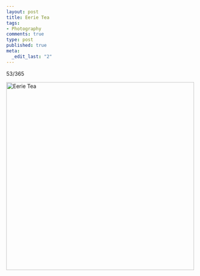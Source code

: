 ```yaml
--- 
layout: post
title: Eerie Tea
tags: 
- Photography
comments: true
type: post
published: true
meta: 
  _edit_last: "2"
---
```

53/365

<a href="http://www.flickr.com/photos/aaronbrethorst/3302464973/" title="Eerie Tea by aaronbrethorst, on Flickr"><img src="http://farm4.static.flickr.com/3304/3302464973_3203636fee.jpg" width="500" height="500" alt="Eerie Tea" /></a>
